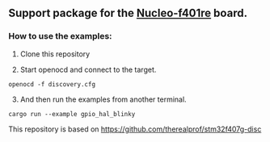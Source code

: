 ## Support package for the [Nucleo-f401re](https://www.st.com/en/evaluation-tools/nucleo-f401re.html) board.

### How to use the examples:

1. Clone this repository

2. Start openocd and connect to the target.

 ``` openocd -f discovery.cfg ```

3. And then run the examples from another terminal.

 ``` cargo run --example gpio_hal_blinky ```

This repository is based on https://github.com/therealprof/stm32f407g-disc
